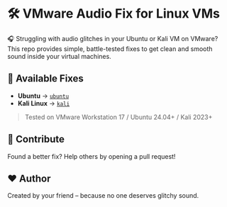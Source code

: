 # 🛠️ VMware Audio Fix for Linux VMs

🎧 Struggling with audio glitches in your Ubuntu or Kali VM on VMware?  
This repo provides simple, battle-tested fixes to get clean and smooth sound inside your virtual machines.

## 📂 Available Fixes

- **Ubuntu** → [`ubuntu`](./ubuntus/README.md)
- **Kali Linux** → [`kali`](./kalis/README.md)

> Tested on VMware Workstation 17 / Ubuntu 24.04+ / Kali 2023+

## 🤝 Contribute

Found a better fix? Help others by opening a pull request!

## ❤️ Author

Created by your friend – because no one deserves glitchy sound.
